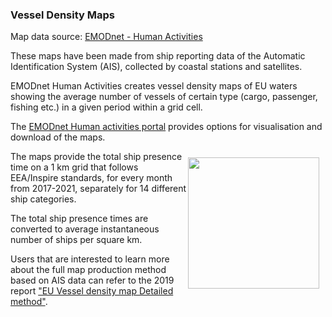 ### Vessel Density Maps
Map data source: [EMODnet - Human Activities](https://www.emodnet-humanactivities.eu/search-results.php?dataname=Vessel+Density+)

These maps have been made from ship reporting data of the Automatic Identification System (AIS), collected by coastal stations and satellites. 

EMODnet Human Activities creates vessel density maps of EU waters showing the average number of vessels of certain type (cargo, passenger, fishing etc.) in a given period within a grid cell.

 The [EMODnet Human activities portal](https://www.emodnet-humanactivities.eu/view-data.php) provides options for visualisation and download of the maps.

<img align="right" height="210" src="./eodash-data/stories/vesseldensity.png" style="margin:10 10px 10px 0">


The maps provide the total ship presence time on a 1 km grid that follows EEA/Inspire standards, for every month from 2017-2021, separately for 14 different ship categories.

The total ship presence times are converted to average instantaneous number of ships per square km. 
  
Users that are interested to learn more about the full map production method based on AIS data can refer to the 2019 report ["EU Vessel density map Detailed method"](https://www.emodnet-humanactivities.eu/documents/Vessel%20density%20maps_method_v1.5.pdf). 

